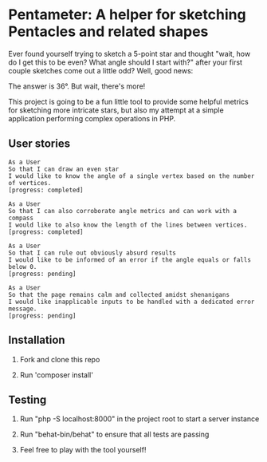  # **Pentameter: A helper for sketching Pentacles and related shapes**

Ever found yourself trying to sketch a 5-point star and thought
"wait, how do I get this to be even? What angle should I start with?" after
your first couple sketches come out a little odd? Well, good news:

The answer is 36°.
But wait, there's more!

This project is going to be a fun little tool to provide some helpful metrics
for sketching more intricate stars, but also my attempt at a simple application
performing complex operations in PHP.

## User stories

```
As a User
So that I can draw an even star
I would like to know the angle of a single vertex based on the number of vertices.
[progress: completed]
```

```
As a User
So that I can also corroborate angle metrics and can work with a compass
I would like to also know the length of the lines between vertices.
[progress: completed]
```

```
As a User
So that I can rule out obviously absurd results
I would like to be informed of an error if the angle equals or falls below 0.
[progress: pending]
```

```
As a User
So that the page remains calm and collected amidst shenanigans
I would like inapplicable inputs to be handled with a dedicated error message.
[progress: pending]
```
## Installation

1. Fork and clone this repo

2. Run 'composer install'

## Testing

1. Run "php -S localhost:8000" in the project root to start a server instance

2. Run "behat-bin/behat" to ensure that all tests are passing

3. Feel free to play with the tool yourself!
